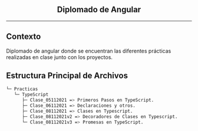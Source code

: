<p>
    <h2 align="center"> Diplomado de Angular </h2>
</p>

<hr>

## Contexto

Diplomado de angular donde se encuentran las diferentes prácticas realizadas en clase junto con los proyectos.

## Estructura Principal de Archivos

```bash
└─ Practicas
   └─ TypeScript
      ├─ Clase_05112021 => Primeros Pasos en TypeScript.
      ├─ Clase_06112021 => Declaraciones y otros.
      ├─ Clase_08112021 => Clases en Typescript.
      ├─ Clase_08112021v2 => Decoradores de Clases en Typescript.
      └─ Clase_08112021v3 => Promesas en TypeScript.
```
